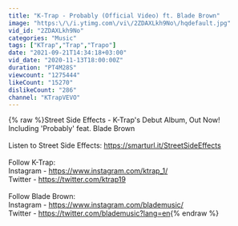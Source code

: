 ```yaml
---
title: "K-Trap - Probably (Official Video) ft. Blade Brown"
image: "https:\/\/i.ytimg.com\/vi\/2ZDAXLkh9No\/hqdefault.jpg"
vid_id: "2ZDAXLkh9No"
categories: "Music"
tags: ["KTrap","Trap","Trapo"]
date: "2021-09-21T14:34:18+03:00"
vid_date: "2020-11-13T18:00:00Z"
duration: "PT4M28S"
viewcount: "1275444"
likeCount: "15270"
dislikeCount: "286"
channel: "KTrapVEVO"
---
```

{% raw %}Street Side Effects - K-Trap's Debut Album, Out Now!<br />Including 'Probably' feat. Blade Brown<br /><br />Listen to Street Side Effects: <a rel="nofollow" target="blank" href="https://smarturl.it/StreetSideEffects">https://smarturl.it/StreetSideEffects</a><br /><br />Follow K-Trap:<br />Instagram - <a rel="nofollow" target="blank" href="https://www.instagram.com/ktrap_1/">https://www.instagram.com/ktrap_1/</a><br />Twitter - <a rel="nofollow" target="blank" href="https://twitter.com/ktrap19">https://twitter.com/ktrap19</a><br /><br />Follow Blade Brown:<br />Instagram - <a rel="nofollow" target="blank" href="https://www.instagram.com/blademusic/">https://www.instagram.com/blademusic/</a><br />Twitter - <a rel="nofollow" target="blank" href="https://twitter.com/blademusic?lang=en">https://twitter.com/blademusic?lang=en</a>{% endraw %}
